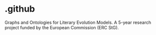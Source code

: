 # .github
Graphs and Ontologies for Literary Evolution Models. A 5-year research project funded by the European Commission (ERC StG).
